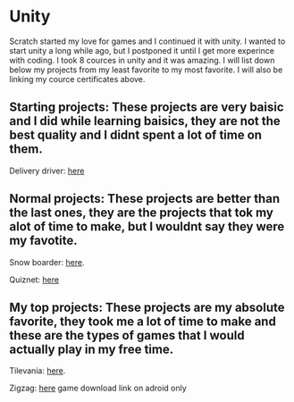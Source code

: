 # Unity
Scratch started my love for games and I continued it with unity. I wanted to start unity a long while ago, but I postponed it until I get more experince with coding. I took 8 cources in unity and it was amazing. I will list down below my projects from my least favorite to my most favorite. I will also be linking my cource certificates above.

## Starting projects: These projects are very baisic and I did while learning baisics, they are not the best quality and I didnt spent a lot of time on them.
Delivery driver: [here](https://github.com/georgenasseem/deliverydriver)

## Normal projects: These projects are better than the last ones, they are the projects that tok my alot of time to make, but I wouldnt say they were my favotite.
Snow boarder: [here](https://github.com/georgenasseem/snow-boarder). 

Quiznet: [here](https://github.com/georgenasseem/quiznet)

## My top projects: These projects are my absolute favorite, they took me a lot of time to make and these are the types of games that I would actually play in my free time.
Tilevania: [here](https://github.com/georgenasseem/tilevania). 

Zigzag: [here](https://drive.google.com/file/d/1qDIqa708wz8Co8wjseebGa_wsMVutGQT/view?usp=sharing) game download link on adroid only

